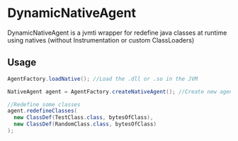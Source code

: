 # DynamicNativeAgent
DynamicNativeAgent is a jvmti wrapper for redefine java classes at runtime using natives (without Instrumentation or custom ClassLoaders)

## Usage

```java
AgentFactory.loadNative(); //Load the .dll or .so in the JVM

NativeAgent agent = AgentFactory.createNativeAgent(); //Create new agent

//Redefine some classes
agent.redefineClasses(
  new ClassDef(TestClass.class, bytesOfClass),
  new ClassDef(RandomClass.class, bytesOfClass)
);
```
